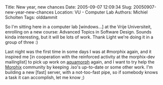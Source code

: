 Title: New year, new chances
Date: 2005-09-07 12:09:34
Slug: 20050907-new-year-new-chances
Location: VU - Computer Lab
Authors: Michiel Scholten
Tags: olddammit

<p>So I'm sitting here in a computer lab [windows...] at the Vrije Universiteit, enrolling on a new course: Advanced Topics in Software Design. Sounds kinda interesting, but it will be lots of work. Thank Light we're doing it in a group of three :)</p>

<p>Last night was the first time in some days I was at #morphix again, and it inspired me [in cooperation with the reinforced activity at the morphix-dev mailinglist] to pick up work on <a href="/page/linux/aquamorph/">aquamorph</a> again, and I want to try help the <a href="http://morphix.org/">Morphix</a> community by keeping .iso's up-to-date or some other work. I'm building a new [fast] server, with a not-too-fast pipe, so if somebody knows a task it can accomplish, let me know ;)</p>